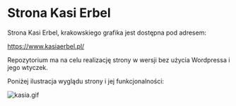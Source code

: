 # Strona Kasi Erbel

Strona Kasi Erbel, krakowskiego grafika jest dostępna pod adresem:

https://www.kasiaerbel.pl/

Repozytorium ma na celu realizację strony w wersji bez użycia Wordpressa
i jego wtyczek.

Poniżej ilustracja wyglądu strony i jej funkcjonalności:

![kasia.gif](kasia.gif)